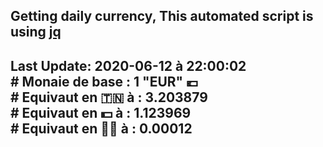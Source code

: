 ## Getting daily currency, This automated script is using [jq](https://stedolan.github.io/jq/)
## Last Update:  2020-06-12 à 22:00:02 </br># Monaie de base : 1 "EUR" 💶 </br> # Equivaut en 🇹🇳 à :  3.203879 </br> # Equivaut en 💵 à : 1.123969</br> # Equivaut en 🐱‍💻 à :  0.00012
